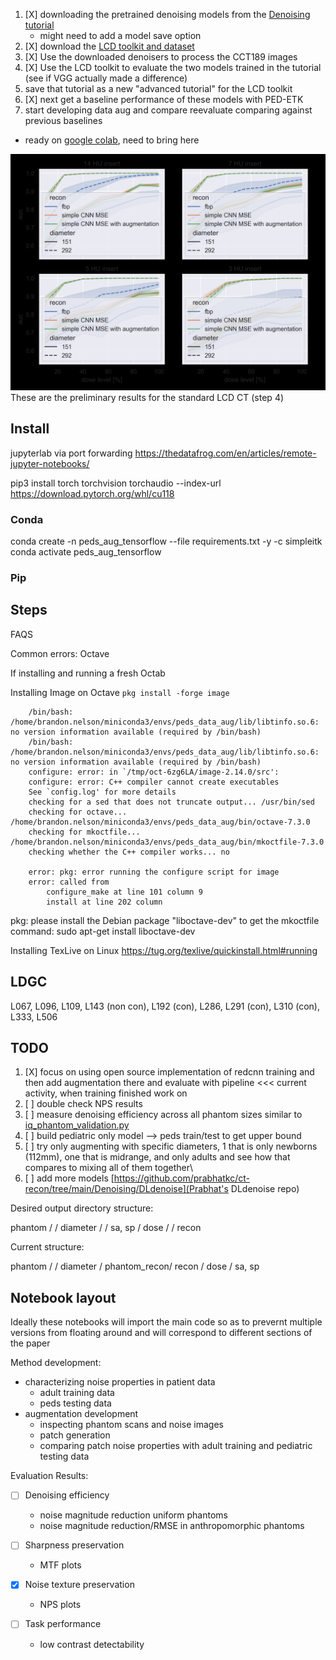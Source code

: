 
1. [X] downloading the pretrained denoising models from the [Denoising tutorial](https://colab.research.google.com/drive/1N8V56eHEx3uIWIahBvRGAorszAziyAs7#scrollTo=FxrP4SiMdmUT)
    - might need to add a model save option
2. [X] download the [LCD toolkit and dataset](https://github.com/DIDSR/LCD_CT)
3. [X] Use the downloaded denoisers to process the CCT189 images
4. [X] Use the LCD toolkit to evaluate the two models trained in the tutorial (see if VGG actually made a difference)
5. save that tutorial as a new "advanced tutorial" for the LCD toolkit
6. [X] next get a baseline performance of these models with PED-ETK
7. start developing data aug and compare reevaluate comparing against previous baselines

- ready on [google colab](https://colab.research.google.com/drive/1aYFFunBcIK2D98qPEmMVqO98uVWepziW#scrollTo=Zt9LBQdAHfYy), need to bring here

![Alt text](LCD_results.png)
These are the preliminary results for the standard LCD CT (step 4)

## Install

jupyterlab via port forwarding
<https://thedatafrog.com/en/articles/remote-jupyter-notebooks/>

pip3 install torch torchvision torchaudio --index-url <https://download.pytorch.org/whl/cu118>

### Conda

conda create -n peds_aug_tensorflow --file requirements.txt -y -c simpleitk
conda activate peds_aug_tensorflow

### Pip

## Steps

FAQS

Common errors:
Octave

If installing and running a fresh Octab

Installing Image on Octave `pkg install -forge image`

```
    /bin/bash: /home/brandon.nelson/miniconda3/envs/peds_data_aug/lib/libtinfo.so.6: no version information available (required by /bin/bash)
    /bin/bash: /home/brandon.nelson/miniconda3/envs/peds_data_aug/lib/libtinfo.so.6: no version information available (required by /bin/bash)
    configure: error: in `/tmp/oct-6zg6LA/image-2.14.0/src':
    configure: error: C++ compiler cannot create executables
    See `config.log' for more details
    checking for a sed that does not truncate output... /usr/bin/sed
    checking for octave... /home/brandon.nelson/miniconda3/envs/peds_data_aug/bin/octave-7.3.0
    checking for mkoctfile... /home/brandon.nelson/miniconda3/envs/peds_data_aug/bin/mkoctfile-7.3.0
    checking whether the C++ compiler works... no

    error: pkg: error running the configure script for image
    error: called from
        configure_make at line 101 column 9
        install at line 202 column 
```

pkg: please install the Debian package "liboctave-dev" to get the mkoctfile command:
sudo apt-get install liboctave-dev

Installing TexLive on Linux
<https://tug.org/texlive/quickinstall.html#running>

## LDGC

L067, L096, L109, L143 (non con), L192 (con), L286, L291 (con), L310 (con), L333, L506

## TODO

1. [X] focus on using open source implementation of redcnn training and then add augmentation there and evaluate with pipeline <<< current activity, when training finished work on
2. [ ] double check NPS results
3. [ ] measure denoising efficiency across all phantom sizes similar to [iq_phantom_validation.py](https://github.com/bnel1201/Ped-ETK/blob/main/evaluation/iq_phantom_validation.py)
4. [ ] build pediatric only model --> peds train/test to get upper bound
5. [ ] try only augmenting with specific diameters, 1 that is only newborns (112mm), one that is midrange, and only adults and see how that compares to mixing all of them together\
6. [ ] add more models [https://github.com/prabhatkc/ct-recon/tree/main/Denoising/DLdenoise](Prabhat's DLdenoise repo)

Desired output directory structure:

phantom /
        / diameter /
                    / sa, sp
                            / dose /
                                   / recon

Current structure:

phantom /
        / diameter /
                    phantom_recon/
                                  recon /
                                         dose /
                                               sa, sp

Notebook layout
---------------

Ideally these notebooks will import the main code so as to prevernt multiple versions from floating around and will correspond to different sections of the paper

Method development:

 - characterizing noise properties in patient data
   - adult training data
   - peds testing data
 - augmentation development
   - inspecting phantom scans and noise images
   - patch generation
   - comparing patch noise properties with adult training and pediatric testing data

Evaluation Results:

 - [ ] Denoising efficiency
   - noise magnitude reduction uniform phantoms
   - noise magnitude reduction/RMSE in anthropomorphic phantoms
  
 - [ ] Sharpness preservation
   -  MTF plots
- [X] Noise texture preservation
  - NPS plots
- [ ] Task performance
  - low contrast detectability
